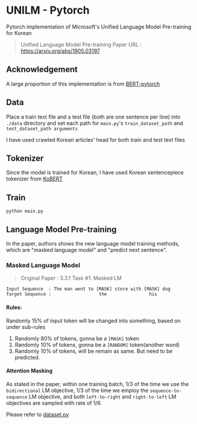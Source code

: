 # UNILM - Pytorch

Pytorch implementation of Microsoft's Unified Language Model Pre-training for Korean

> Unified Language Model Pre-training
> Paper URL : https://arxiv.org/abs/1905.03197


## Acknowledgement

A large proportion of this implementation is from [BERT-pytorch](https://github.com/codertimo/BERT-pytorch)

## Data
Place a train text file and a test file (both are one sentence per line) into `./data` directory and set each path for `main.py`'s `train_dataset_path` and `test_dataset_path arguments`

I have used crawled Korean articles' head for both train and test text files 

## Tokenizer
Since the model is trained for Korean, I have used Korean sentencepiece tokenizer from [KoBERT](https://github.com/SKTBrain/KoBERT)

## Train
```
python main.py
```

## Language Model Pre-training

In the paper, authors shows the new language model training methods, 
which are "masked language model" and "predict next sentence".


### Masked Language Model 

> Original Paper : 3.3.1 Task #1: Masked LM 

```
Input Sequence  : The man went to [MASK] store with [MASK] dog
Target Sequence :                  the                his
```

#### Rules:
Randomly 15% of input token will be changed into something, based on under sub-rules

1. Randomly 80% of tokens, gonna be a `[MASK]` token
2. Randomly 10% of tokens, gonna be a `[RANDOM]` token(another word)
3. Randomly 10% of tokens, will be remain as same. But need to be predicted.

#### Attention Masking
As stated in the paper, within one training batch, 1/3 of the time we use the `bidirectional` LM objective, 1/3 of
the time we employ the `sequence-to-sequence` LM objective, and both `left-to-right` and `right-to-left`
LM objectives are sampled with rate of 1/6.

Please refer to [dataset.py](./unilm_pytorch/dataset/dataset.py)
